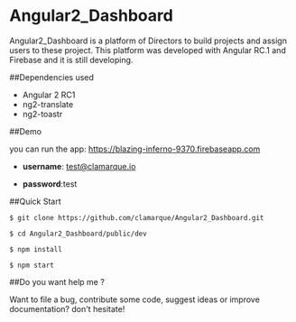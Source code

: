 # Angular2_Dashboard

Angular2_Dashboard is a platform of Directors to build projects and assign users to these project. This platform was developed with Angular RC.1 and Firebase and it is still developing.

##Dependencies used

- Angular 2 RC1
- ng2-translate
- ng2-toastr

##Demo

you can run the app: https://blazing-inferno-9370.firebaseapp.com 

* **username**: test@clamarque.io

* **password**:test


##Quick Start

`$ git clone https://github.com/clamarque/Angular2_Dashboard.git`

`$ cd Angular2_Dashboard/public/dev`

`$ npm install`

`$ npm start`

##Do you want help me ?

Want to file a bug, contribute some code, suggest ideas or improve documentation? don't hesitate!




